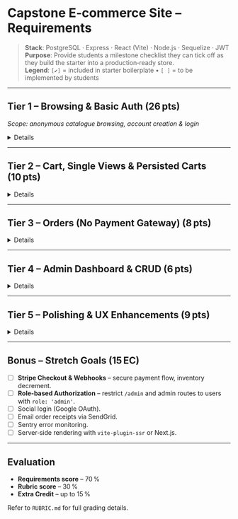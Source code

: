 # Capstone E‑commerce Site – Requirements

> **Stack**: PostgreSQL · Express · React (Vite) · Node.js · Sequelize · JWT  
> **Purpose**: Provide students a milestone checklist they can tick off as they build the starter into a production‑ready store.  
> **Legend**: `[✔]` = included in starter boilerplate • `[ ]` = to be implemented by students

---

## Tier 1 – Browsing & Basic Auth (**26 pts**)
_Scope: anonymous catalogue browsing, account creation & login_

<details>

### Frontend

#### Products
<details>

- [ ] Display a grid of **all products** (`name`, `image`, `price`, `rating`) on `/products`.
- [ ] Build a **products slice / context** to manage product state.
- [ ] Clicking a product navigates to `/products/:productId` (see Tier 2).

</details>

#### Auth & Nav
<details>

- [✔] Global **Navbar** with links to Home, Products, Cart, Login/Register.
- [✔] **Register** form posts to `POST /auth/register`; on success store JWT in `localStorage` and redirect.
- [✔] **Login** form posts to `POST /auth/login`; show auth errors inline.

</details>

### Backend

#### Seed
<details>

- [✔] `script/seed.js` syncs & seeds: _10 sample products, 2 demo users_.

</details>

#### Models & Routes
<details>

- [✔] **Product** model: `name*`, `description`, `price*`, `imageUrl (default)`, `inventoryQty*`.
- [✔] `GET /api/products` returns all products (public).
- [✔] **User** model: `email*` (unique, valid), `passwordHash*`.
- [✔] `POST /auth/register` & `POST /auth/login` issue signed JWT (access 15 min, refresh 7 days).

</details>

</details>

---

## Tier 2 – Cart, Single Views & Persisted Carts (**10 pts**)

<details>

### Frontend
<details>

#### Single Product

- [ ] `/products/:productId` shows full description, price, stock badge, and **Add‑to‑Cart** button.

#### Cart Page

- [ ] `/cart` lists items with **increment, decrement, delete** controls.
- [ ] Cart total auto‑updates; empty state message when zero items.

</details>

### Backend
<details>

#### Cart API

- [ ] Anonymous carts stored client‑side; **persist server‑side after login**.
- [ ] `POST /api/cart` adds/updates product lines; `GET /api/cart` returns current cart for JWT user.

#### Product & User Details

- [ ] `GET /api/products/:id` (includes inventoryQty).
- [ ] `GET /api/users/:id` (protected, returns profile minus passwordHash).

</details>

</details>

---

## Tier 3 – Orders (No Payment Gateway) (**8 pts**)

<details>

### Frontend
<details>

- [ ] **Place Order** button on Cart page creates an order and redirects to `/orders/:orderId`.
- [ ] Order confirmation view lists line items, subtotal, tax, grand total.

</details>

### Backend
<details>

- [ ] **Order** model: `status ('created' | 'paid' | 'cancelled')`, `total`.
- [ ] `POST /api/orders` converts current cart to an order (`status: 'created'`).
- [ ] `GET /api/orders/:id` returns order details for owner.

</details>

</details>

---

## Tier 4 – Admin Dashboard & CRUD (**6 pts**)

<details>

### Frontend
<details>

- [ ] Route `/admin` shows tables for **Products**, **Users**, and **Orders**.
- [ ] UI to **create, update, delete** products; update order status.

</details>

### Backend
<details>

- [ ] `POST /api/products`, `PUT /api/products/:id`, `DELETE /api/products/:id` (no role enforcement).
- [ ] `GET /api/users` & `GET /api/orders`.

</details>

</details>

---

## Tier 5 – Polishing & UX Enhancements (**9 pts**)

<details>

### Frontend
<details>

- [ ] Client‑side **form validation** with helpful error messages.
- [ ] Global **Loading** and **Not Found** components.
- [ ] **Pagination** on Products page (page size 12 default).
- [ ] Mobile‑first responsive layout; dark‑mode toggle.

</details>

### Backend
<details>

- [ ] `GET /api/products` accepts `?page` & `?limit` for pagination.
- [ ] Unit tests for auth & cart routes with **Jest + Supertest** (≥ 80 % coverage).

</details>

</details>

---

## Bonus – Stretch Goals (**15 EC**)

- [ ] **Stripe Checkout & Webhooks** – secure payment flow, inventory decrement.
- [ ] **Role‑based Authorization** – restrict `/admin` and admin routes to users with `role: 'admin'`.
- [ ] Social login (Google OAuth).
- [ ] Email order receipts via SendGrid.
- [ ] Sentry error monitoring.
- [ ] Server‑side rendering with `vite-plugin-ssr` or Next.js.

---

## Evaluation

- **Requirements score** – 70 %
- **Rubric score** – 30 %
- **Extra Credit** – up to 15 %

Refer to `RUBRIC.md` for full grading details.
